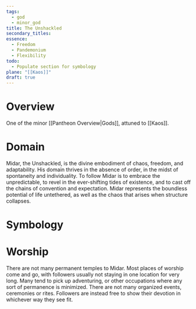 ```yaml
---
tags:
  - god
  - minor_god
title: The Unshackled
secondary_titles: 
essence:
  - Freedom
  - Pandemonium
  - Flexibility
todo:
  - Populate section for symbology
plane: "[[Kaos]]"
draft: true
---
```

# Overview
One of the minor [[Pantheon Overview|Gods]], attuned to [[Kaos]].
# Domain
Midar, the Unshackled, is the divine embodiment of chaos, freedom, and adaptability. His domain thrives in the absence of order, in the midst of spontaneity and individuality. To follow Midar is to embrace the unpredictable, to revel in the ever-shifting tides of existence, and to cast off the chains of convention and expectation. Midar represents the boundless potential of life untethered, as well as the chaos that arises when structure collapses.
# Symbology

# Worship
There are not many permanent temples to Midar. Most places of worship come and go, with followers usually not staying in one location for very long. Many tend to pick up adventuring, or other occupations where any sort of permanence is minimized. There are not many organized events, ceremonies or rites. Followers are instead free to show their devotion in whichever way they see fit.